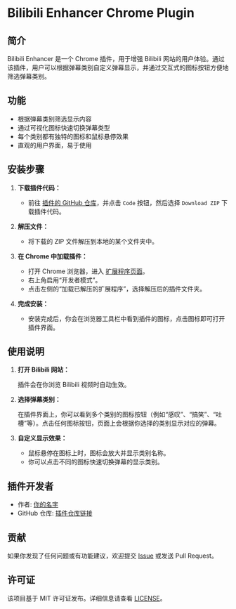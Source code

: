 # Bilibili Enhancer Chrome Plugin

## 简介

Bilibili Enhancer 是一个 Chrome 插件，用于增强 Bilibili 网站的用户体验。通过该插件，用户可以根据弹幕类别自定义弹幕显示，并通过交互式的图标按钮方便地筛选弹幕类别。

## 功能

- 根据弹幕类别筛选显示内容
- 通过可视化图标快速切换弹幕类型
- 每个类别都有独特的图标和鼠标悬停效果
- 直观的用户界面，易于使用

## 安装步骤

1. **下载插件代码：**

   - 前往 [插件的 GitHub 仓库](https://github.com/your-repository-url)，并点击 `Code` 按钮，然后选择 `Download ZIP` 下载插件代码。

2. **解压文件：**

   - 将下载的 ZIP 文件解压到本地的某个文件夹中。

3. **在 Chrome 中加载插件：**

   - 打开 Chrome 浏览器，进入 [扩展程序页面](chrome://extensions/)。
   - 右上角启用“开发者模式”。
   - 点击左侧的“加载已解压的扩展程序”，选择解压后的插件文件夹。
   
4. **完成安装：**
   - 安装完成后，你会在浏览器工具栏中看到插件的图标，点击图标即可打开插件界面。

## 使用说明

1. **打开 Bilibili 网站：**

   插件会在你浏览 Bilibili 视频时自动生效。

2. **选择弹幕类别：**

   在插件界面上，你可以看到多个类别的图标按钮（例如“感叹”、“搞笑”、“吐槽”等）。点击任何图标按钮，页面上会根据你选择的类别显示对应的弹幕。

3. **自定义显示效果：**

   - 鼠标悬停在图标上时，图标会放大并显示类别名称。
   - 你可以点击不同的图标快速切换弹幕的显示类别。

## 插件开发者

- 作者: [你的名字](https://github.com/your-profile)
- GitHub 仓库: [插件仓库链接](https://github.com/your-repository-url)

## 贡献

如果你发现了任何问题或有功能建议，欢迎提交 [Issue](https://github.com/your-repository-url/issues) 或发送 Pull Request。

## 许可证

该项目基于 MIT 许可证发布。详细信息请查看 [LICENSE](https://github.com/your-repository-url/blob/main/LICENSE)。

